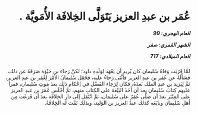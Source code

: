 <h1 dir="rtl">عُمَر بن عبدِ العزيز يَتَوَلَّى الخِلافَة الأُمَويَّة .</h1>

<h5 dir="rtl">العام الهجري:  99

الشهر القمري: صفر

العام الميلادي: 717</h5>

<p dir="rtl">لمَّا قَرُبَت وَفاةُ سُليمان كان يُريد أن يَعْهَد لِوَلَدِهِ داود؛ لكنَّ رَجاء بن حَيْوَة صَرَفَهُ عن ذلك، فسَأَلَهُ عن عُمَر بن عبدِ العزيز فأَثْنَى رَجاءُ عليه، فجَعَل سُليمانُ الأَمْرَ لِعُمَر بن عبدِ العزيز، ثمَّ لِيَزيد بن عبدِ الملك بَعدَهُ، فكان لِرَجاء الفَضْل في إحْكام ذلك بعدَ مَوتِ سُليمان، فقرأ عليهم كِتابَ سُليمان بعدَ أن أَخَذَ البَيْعَةَ على الكِتابِ منهم، ثمَّ أَجْلَس عُمَرَ بن عبدِ العزيز على المِنْبَر بعدَ أن صَلَّى عُمَرُ على سُليمان، ثمَّ انْتَقل إلى دارِ الخِلافَة بعدَ أن فَرَغَت مِن أَهلِ سُليمان وبايَعَه كذلك عبدُ العزيز بن الوَليد، وبذلك تَمَّت له الخِلافَةُ.</p></br>
